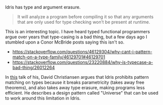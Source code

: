 Idris has type and argument erasure.

> It will analyze a program before compiling it so that any arguments that are only used for type checking won’t be present at runtime.

This is an interesting topic. I have heard typed functional programmers argue over years that type-casing is a bad thing, but a few days ago I stumbled upon a Conor McBride posts saying this isn't so.
- https://stackoverflow.com/questions/46129304/why-cant-i-pattern-match-on-a-type-family/46129701#46129701
- https://stackoverflow.com/questions/23220884/why-is-typecase-a-bad-thing/26012264

In [this](https://www.youtube.com/watch?v=AWeT_G04a0A) talk of his, David Christiansen argues that Idris prohibits pattern matching on types because it breaks parametricity (takes away free theorems), and also takes away type erasure, making programs less efficient. He describes a design pattern called "Universe" that can be used to work around this limitation in Idris.
